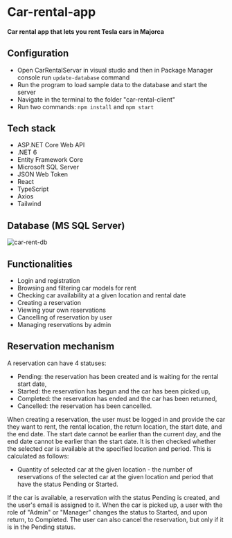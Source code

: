 # Car-rental-app
#### Car rental app that lets you rent Tesla cars in Majorca
## Configuration
* Open CarRentalServar in visual studio and then in Package Manager console run `update-database` command
* Run the program to load sample data to the database and start the server
* Navigate in the terminal to the folder "car-rental-client"
* Run two commands: `npm install` and `npm start`
## Tech stack
* ASP.NET Core Web API
* .NET 6
* Entity Framework Core
* Microsoft SQL Server
* JSON Web Token
* React
* TypeScript
* Axios
* Tailwind
## Database (MS SQL Server)
![car-rent-db](https://github.com/MParchan/Car-rental-app/assets/85680066/28e730e7-9dbe-46a9-b551-d86902ac26f5)
## Functionalities
* Login and registration
* Browsing and filtering car models for rent
* Checking car availability at a given location and rental date
* Creating a reservation
* Viewing your own reservations
* Cancelling of reservation by user
* Managing reservations by admin
## Reservation mechanism 
A reservation can have 4 statuses:
* Pending: the reservation has been created and is waiting for the rental start date,
* Started: the reservation has begun and the car has been picked up,
* Completed: the reservation has ended and the car has been returned,
* Cancelled: the reservation has been cancelled.

When creating a reservation, the user must be logged in and provide the car they want to rent, the rental location, the return location, the start date, and the end date. The start date cannot be earlier than the current day, and the end date cannot be earlier than the start date. It is then checked whether the selected car is available at the specified location and period. This is calculated as follows:
* Quantity of selected car at the given location - the number of reservations of the selected car at the given location and period that have the status Pending or Started. 

If the car is available, a reservation with the status Pending is created, and the user's email is assigned to it. When the car is picked up, a user with the role of "Admin" or "Manager" changes the status to Started, and upon return, to Completed. The user can also cancel the reservation, but only if it is in the Pending status.
